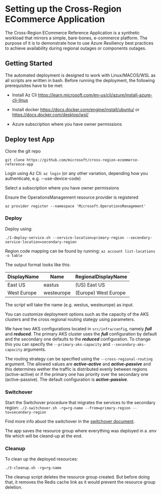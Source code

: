 # Setting up the Cross-Region ECommerce Application

The Cross-Region ECommerce Reference Application is a synthetic workload that mirrors a simple, bare-bones, e-commerce platform. The purpose of it is to demonstrate how to use Azure Resiliency best practices to achieve availability during regional outages or components outages.

## Getting Started

The automated deployment is designed to work with Linux/MACOS/WSL as all scripts are written in bash. Before running the deployment, the following prerequisites have to be met:

* Install Az Cli <https://learn.microsoft.com/en-us/cli/azure/install-azure-cli-linux>

* Install docker <https://docs.docker.com/engine/install/ubuntu/> or <https://docs.docker.com/desktop/wsl/>

* Azure subscription where you have owner permissions

## Deploy test App

Clone the git repo

`git clone https://github.com/microsoft/cross-region-ecommerce-reference-app`

Login using Az Cli: `az login` (or any other variation, depending how you authenticate, e.g. --use-device-code)

Select a subscription where you have owner permissions

Ensure the OperationsManagement resource provider is registered

`az provider register --namespace 'Microsoft.OperationsManagement'`

### Deploy

Deploy using:

`./1-deploy-service.sh --service-location=primary-region --secondary-service-location=secondary-region`

Region code mapping can be found by running: `az account list-locations -o table`

The output format looks like this:

| DisplayName  | Name       | RegionalDisplayName         |
|--------------|------------|-----------------------------|
| East US      | eastus     | (US) East US                |
| West Europe  | westeurope | (Europe) West Europe        |

The script will take the name (e.g. westus, westeurope) as input.

You can customize deployment options such as the capacity of the AKS clusters and the cross regional routing stategy using parameters.

We have two AKS configurations located in `src/infra/config`, namely ***full*** and ***reduced***. The primary AKS cluster uses the ***full*** configuration by default and the secondary one defaults to the ***reduced*** configuration.
To change this you can specify the `--primary-aks-capacity` and `--secondary-aks-capacity` arguments.

The routing strategy can be specified using the `--cross-regional-routing` argument. The allowed values are ***active-active*** and ***active-passive*** and this determines wether the traffic is distributed evenly between regions (active-active) or if the primary one has priority over the secondary one (active-passive). The default configuration is ***active-passive***.
### Switchover

Start the Switchover procedure that migrates the services to the secondary region:
`./2-switchover.sh -rg=rg-name --from=primary-region --to=secondary-region`

Find more info abuot the switchover in the [switchover document](./SWITCHOVER.md).

The app saves the resource group where everything was deployed in a .env file which will be cleand-up at the end.

### Cleanup

To clean up the deployed resources:

`./3-cleanup.sh -rg=rg-name`

The cleanup script deletes the resource group created. But before doing that, it removes the Redis cache link as it would prevent the resource group deletion.
